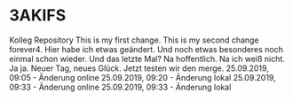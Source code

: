 # 3AKIFS
Kolleg Repository
This is my first change.
This is my second change forever4.
Hier habe ich etwas geändert.
Und noch etwas besonderes noch einmal schon wieder.
Und das letzte Mal?
Na hoffentlich.
Na ich weiß nicht.
Ja ja.
Neuer Tag, neues Glück.
Jetzt testen wir den merge.
25.09.2019, 09:05 - Änderung online
25.09.2019, 09:20 - Änderung lokal
25.09.2019, 09:33 - Änderung online
25.09.2019, 09:33 - Änderung lokal